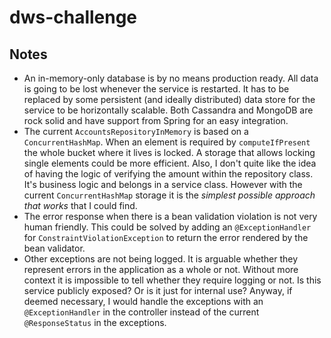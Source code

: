 # dws-challenge

Notes
-----

  * An in-memory-only database is by no means production ready. All data is going to be lost whenever the service is 
  restarted. It has to be replaced by some persistent (and ideally distributed) data store for the service to be 
  horizontally scalable. Both Cassandra and MongoDB are rock solid and have support from Spring for an easy integration.
  * The current `AccountsRepositoryInMemory` is based on a `ConcurrentHashMap`. When an element is required by 
  `computeIfPresent` the whole bucket where it lives is locked. A storage that allows locking single elements could be
  more efficient. Also, I don't quite like the idea of having the logic of verifying the amount within the repository 
  class. It's business logic and belongs in a service class. However with the current `ConcurrentHashMap` storage it 
  is the _simplest possible approach that works_ that I could find.
  * The error response when there is a bean validation violation is not very human friendly. This could be solved by 
  adding an `@ExceptionHandler` for `ConstraintViolationException` to return the error rendered by the bean validator.
  * Other exceptions are not being logged. It is arguable whether they represent errors in the application as a whole or
  not. Without more context it is impossible to tell whether they require logging or not. Is this service publicly 
  exposed? Or is it just for internal use? Anyway, if deemed necessary, I would handle the exceptions with an 
  `@ExceptionHandler` in the controller instead of the current `@ResponseStatus` in the exceptions.